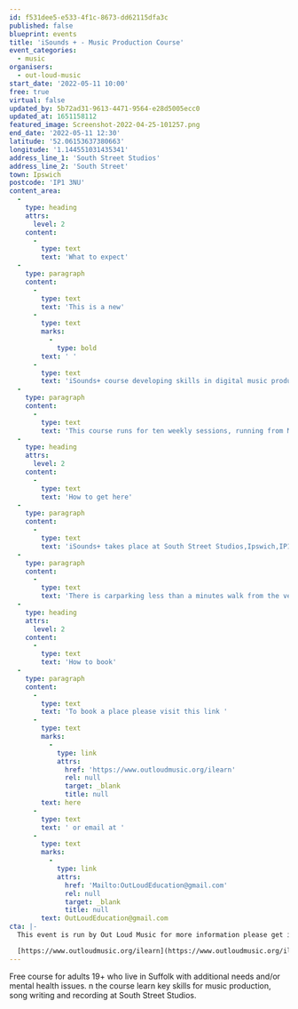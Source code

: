 ```yaml
---
id: f531dee5-e533-4f1c-8673-dd62115dfa3c
published: false
blueprint: events
title: 'iSounds + - Music Production Course'
event_categories:
  - music
organisers:
  - out-loud-music
start_date: '2022-05-11 10:00'
free: true
virtual: false
updated_by: 5b72ad31-9613-4471-9564-e28d5005ecc0
updated_at: 1651158112
featured_image: Screenshot-2022-04-25-101257.png
end_date: '2022-05-11 12:30'
latitude: '52.06153637380663'
longitude: '1.144551031435341'
address_line_1: 'South Street Studios'
address_line_2: 'South Street'
town: Ipswich
postcode: 'IP1 3NU'
content_area:
  -
    type: heading
    attrs:
      level: 2
    content:
      -
        type: text
        text: 'What to expect'
  -
    type: paragraph
    content:
      -
        type: text
        text: 'This is a new'
      -
        type: text
        marks:
          -
            type: bold
        text: ' '
      -
        type: text
        text: 'iSounds+ course developing skills in digital music production. For this course you do not need to know how to play an instrument, however, having a passion for music is essential!'
  -
    type: paragraph
    content:
      -
        type: text
        text: 'This course runs for ten weekly sessions, running from May 11th to July 20th.'
  -
    type: heading
    attrs:
      level: 2
    content:
      -
        type: text
        text: 'How to get here'
  -
    type: paragraph
    content:
      -
        type: text
        text: 'iSounds+ takes place at South Street Studios,Ipswich,IP1 3NU.'
  -
    type: paragraph
    content:
      -
        type: text
        text: 'There is carparking less than a minutes walk from the venue.'
  -
    type: heading
    attrs:
      level: 2
    content:
      -
        type: text
        text: 'How to book'
  -
    type: paragraph
    content:
      -
        type: text
        text: 'To book a place please visit this link '
      -
        type: text
        marks:
          -
            type: link
            attrs:
              href: 'https://www.outloudmusic.org/ilearn'
              rel: null
              target: _blank
              title: null
        text: here
      -
        type: text
        text: ' or email at '
      -
        type: text
        marks:
          -
            type: link
            attrs:
              href: 'Mailto:OutLoudEducation@gmail.com'
              rel: null
              target: _blank
              title: null
        text: OutLoudEducation@gmail.com
cta: |-
  This event is run by Out Loud Music for more information please get in touch via:

  [https://www.outloudmusic.org/ilearn](https://www.outloudmusic.org/ilearn)
---
```

Free course for adults 19+ who live in Suffolk with additional needs and/or mental health issues. n the course learn key skills for music production, song writing and recording at South Street Studios.
